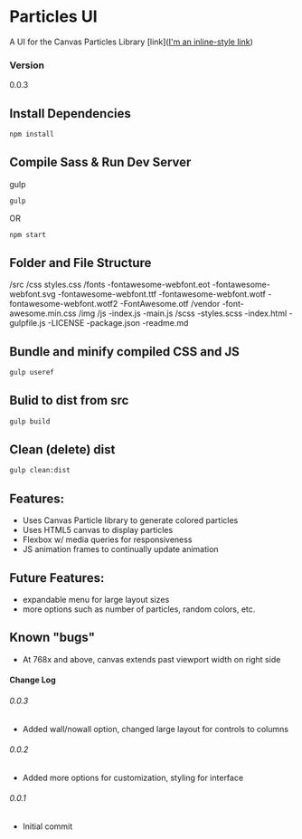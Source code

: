 # Particles UI

A UI for the Canvas Particles Library [link]([I'm an inline-style link](https://www.google.com))

### Version

0.0.3

## Install Dependencies

```bash
npm install 
```

## Compile Sass & Run Dev Server

gulp

```bash
gulp
```
OR

```bash
npm start
```

## Folder and File Structure

/src
    /css
    styles.css
        /fonts
        -fontawesome-webfont.eot
        -fontawesome-webfont.svg
        -fontawesome-webfont.ttf
        -fontawesome-webfont.wotf
        -fontawesome-webfont.wotf2
        -FontAwesome.otf
        /vendor
        -font-awesome.min.css
    /img
    /js
        -index.js
        -main.js
    /scss
    -styles.scss
-index.html
-gulpfile.js
-LICENSE
-package.json
-readme.md

## Bundle and minify compiled CSS and JS

```bash
gulp useref
```

## Bulid to dist from src

```bash
gulp build
```
## Clean (delete) dist

```bash
gulp clean:dist
```

## Features: 

* Uses Canvas Particle library to generate colored particles
* Uses HTML5 canvas to display particles
* Flexbox w/ media queries for responsiveness
* JS animation frames to continually update animation


## Future Features:

* expandable menu for large layout sizes
* more options such as number of particles, random colors, etc.


## Known "bugs"

* At 768x and above, canvas extends past viewport width on right side

#### Change Log

###### 0.0.3

* Added wall/nowall option, changed large layout for controls to columns

###### 0.0.2

* Added more options for customization, styling for interface

 
###### 0.0.1

* Initial commit

